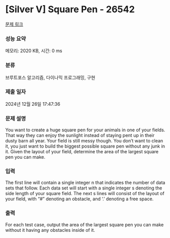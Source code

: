 # [Silver V] Square Pen - 26542 

[문제 링크](https://www.acmicpc.net/problem/26542) 

### 성능 요약

메모리: 2020 KB, 시간: 0 ms

### 분류

브루트포스 알고리즘, 다이나믹 프로그래밍, 구현

### 제출 일자

2024년 12월 26일 17:47:36

### 문제 설명

<p>You want to create a huge square pen for your animals in one of your fields. That way they can enjoy the sunlight instead of staying pent up in their dusty barn all year. Your field is still messy though. You don’t want to clean it, you just want to build the biggest possible square pen without any junk in it. Given the layout of your field, determine the area of the largest square pen you can make.</p>

### 입력 

 <p>The first line will contain a single integer n that indicates the number of data sets that follow. Each data set will start with a single integer s denoting the side length of your square field. The next s lines will consist of the layout of your field, with “#” denoting an obstacle, and ‘.’ denoting a free space.</p>

### 출력 

 <p>For each test case, output the area of the largest square pen you can make without it having any obstacles inside of it.</p>

